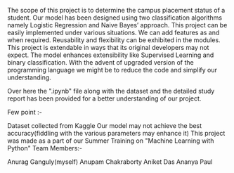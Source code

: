 The scope of this project is to determine the campus placement status of a student. Our model has been designed using two classification algorithms namely Logistic Regression and Naive Bayes’ approach. This project can be easily implemented under various situations. We can add features as and when required. Reusability and flexibility can be exhibited in the modules. This project is extendable in ways that its original developers may not expect. The model enhances extensibility like Supervised Learning and binary classification. With the advent of upgraded version of the programming language we might be to reduce the code and simplify our understanding.

Over here the ".ipynb" file along with the dataset and the detailed study report has been provided for a better understanding of our project.

Few point :-

Dataset collected from Kaggle
Our model may not achieve the best accuracy(fiddling with the various parameters may enhance it)
This project was made as a part of our Summer Training on "Machine Learning with Python"
Team Members:-

Anurag Ganguly(myself)
Anupam Chakraborty
Aniket Das
Ananya Paul
